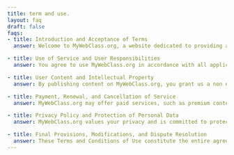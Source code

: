 ```yaml
---
title: term and use.
layout: faq
draft: false
faqs:
- title: Introduction and Acceptance of Terms
  answer: Welcome to MyWebClass.org, a website dedicated to providing articles and resources related to technology and programming. By accessing or using this website, you agree to be bound by these Terms and Conditions of Use.

- title: Use of Service and User Responsibilities
  answer: You agree to use MyWebClass.org in accordance with all applicable laws, regulations, and these Terms and Conditions of Use. You are solely responsible for any content you publish on the website and for any consequences that may result from your actions.

- title: User Content and Intellectual Property
  answer: By publishing content on MyWebClass.org, you grant us a non exclusive, royalty free license to use, reproduce, and distribute your content in connection with the website. You represent and warrant that you own or have the necessary licenses, rights, consents, and permissions to publish the content.

- title: Payment, Renewal, and Cancellation of Service
  answer: MyWebClass.org may offer paid services, such as premium content or subscriptions. Payment is due in advance and is non refundable. We reserve the right to change our prices and offerings at any time.

- title: Privacy Policy and Protection of Personal Data
  answer: MyWebClass.org values your privacy and is committed to protecting your personal data. We collect, use, and disclose your personal data in accordance with our Privacy Policy, which describes the types of data we collect, how we use it, and how we protect it.

- title: Final Provisions, Modifications, and Dispute Resolution
  answer: These Terms and Conditions of Use constitute the entire agreement between you and MyWebClass.org and supersede all prior or contemporaneous communications and proposals, whether oral or written. We reserve the right to modify or update these terms at any time. Any disputes arising out of or related to these terms will be governed by the laws of state or jurisdiction and will be resolved in accordance with the applicable dispute resolution procedures.
---
```

